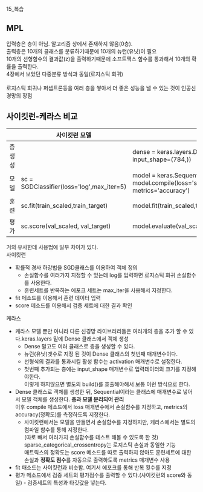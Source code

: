 15_복습<br>

## MPL
입력층은 층이 아님. 알고리즘 상에서 존재하지 않음(0층).<br>
출력층은 10개의 클래스를 분류하기때문에 10개의 뉴런(유닛)이 필요<br>
10개의 선형함수의 결과값(z)을 출력하기때문에 소프트맥스 함수를 통과해서 10개의 확률을 출력한다.<br>
4장에서 보았던 다중분류 방식과 동일(로지스틱 회귀)<br>
<br>
로지스틱 회귀나 퍼셉트론등을 여러 층을 쌓아서 더 좋은 성능을 낼 수 있는 것이 인공신경망의 장점<br>

## 사이킷런-케라스 비교


<table>
<thead>
  <tr>
    <th></th>
    <th>사이킷런 모델</th>
    <th>케라스 모델</th>
  </tr>
</thead>
<tbody>
  <tr>
    <td>층 생성</td>
    <td></td>
    <td>dense = keras.layers.Dense(10,activation='softmax', input_shape=(784,))</td>
  </tr>
  <tr>
    <td rowspan="2">모델</td>
    <td rowspan="2">sc =  SGDClassifier(loss='log',max_iter=5)</td>
    <td rowspan="2">model = keras.Sequential(dense)<br>model.compile(loss='sparse_categorical_crossentropy', metrics='accuracy')</td>
  </tr>
  <tr>
  </tr>
  <tr>
    <td >훈련</td>
    <td >sc.fit(train_scaled,train_target)</td>
    <td >model.fit(train_scaled,train_target, epochs=5)</td>
  </tr>
  <tr>
    <td>평가</td>
    <td >sc.score(val_scaled, val_target)</td>
    <td>model.evaluate(val_scaled, val_target)</td>
  </tr>
</tbody>
</table>


거의 유사한데 사용법에 일부 차이가 있다.<br>
사이킷런
- 확률적 경사 하강법을 SGD클래스를 이용하여 객체 정의
     - 손실함수를 여러가지 지정할 수 있는데 log를 입력하면 로지스틱 회귀 손실함수를 사용한다.
     - 훈련세트를 반복하는 에포크 세트는 max_iter을 사용해서 지정한다.
- fit 메소드를 이용해서 훈련 데이터 입력
- score 메소드를 이용해서 검증 세트에 대한 결과 확인

케라스
- 케라스 모델 뿐만 아니라 다른 신경망 라이브러리들은 여러개의 층을 추가 할 수 있다.keras.layers 밑에 Dense 클래스에서 객체 생성
     - Dense 말고도 여러 클래스로 층을 생성할 수 있다.
     - 뉴런(유닛)갯수로 지정 된 것이 Dense 클래스의 첫번째 매개변수이다.
     - 선형식의 결과를 통과시킬 활성 함수는 activation 매개변수로 설정한다.
     - 첫번째 추가되는 층에는 input_shape 매개변수로 입력데이터의 크기를 지정해야한다. <br>이렇게 하지않으면 별도의 build()를 호출해야해서 보통 이런 방식으로 한다.
- Dense 클래스로 객체를 생성한 뒤, Sequential이라는 클래스에 매개변수로 넣어서 모델 객체를 생성한다. **층과 모델 분리되어 관리**<br>
이후 compile 메소드에서 loss 매개변수에서 손실함수를 지정하고, metrics의 accuracy(정확도)를 측정하도록 지정한다.
     - 사이킷런에서는 모델을 만들면서 손실함수를 지정하지만, 케라스에서는 별도의 컴파일 함수를 통해 지정한다.
     <br>(따로 빼서 여러가지 손실함수를 테스트 해볼 수 있도록 한 것)
     <br>sparse_categorical_crossentropy는 로지스틱 손실과 동일한 기능
     <br> 매트릭스의 정확도는 score 메소드를 따로 출력하지 않아도 훈련세트에 대한 손실과 **정확도 점수**를 자동으로 출력하도록 metrics 매개변수 사용
- fit 매소드는 사이킷런과 비슷함. 여기서 에포크를 통해 반복 횟수를 지정
- 평가 메소드에서 검증 세트의 평가점수를 출력할 수 있다.(사이킷런의 score와 동일) - 검증세트의 특성과 타깃값을 넣는다.

